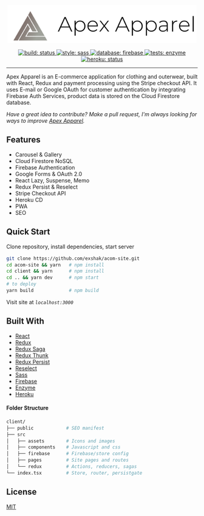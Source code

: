 <p align="center">
  <a href="https://apex-apparel.herokuapp.com">
    <img src="./client/src/assets/icons/logo-full.svg" alt="Apex Apparel" width="500" />
  </a>
</p>

<p align="center">
  <a href="https://github.com/exshak/acom-site">
    <img src="https://img.shields.io/badge/build-passing-success.svg" alt="build: status"/>
  </a>
  <a href="https://sass-lang.com">
    <img src="https://img.shields.io/badge/style-%F0%9F%92%85%20sass-orange.svg?colorB=daa357&colorA=db748e" alt="style: sass"/>
  </a>
  <a href="https://firebase.google.com">
    <img src="https://img.shields.io/badge/database-firebase-00bbcc.svg" alt="database: firebase"/>
  </a>
  <a href="https://airbnb.io/enzyme">
    <img src="https://img.shields.io/badge/tests-enzyme-00cc99.svg" alt="tests: enzyme"/>
  </a>
  <a href="https://apex-apparel.herokuapp.com">
    <img src="https://heroku-badge.herokuapp.com/?app=apex-apparel" alt="heroku: status"/>
  </a>
</p>

---

Apex Apparel is an E-commerce application for clothing and outerwear, built with React, Redux and payment processing using the Stripe checkout API. It uses E-mail or Google OAuth for customer authentication by integrating Firebase Auth Services, product data is stored on the Cloud Firestore database.

_Have a great idea to contribute? Make a pull request, I'm always looking for ways to improve [Apex Apparel](https://apex-apparel.herokuapp.com)._

## Features

- Carousel & Gallery
- Cloud Firestore NoSQL
- Firebase Authentication
- Google Forms & OAuth 2.0
- React Lazy, Suspense, Memo
- Redux Persist & Reselect
- Stripe Checkout API
- Heroku CD
- PWA
- SEO

## Quick Start

Clone repository, install dependencies, start server

```sh
git clone https://github.com/exshak/acom-site.git
cd acom-site && yarn   # npm install
cd client && yarn      # npm install
cd .. && yarn dev      # npm start
# to deploy
yarn build             # npm build
```

Visit site at _`localhost:3000`_

## Built With

- [React](https://reactjs.org)
- [Redux](https://redux.js.org)
- [Redux Saga](https://redux-saga.js.org)
- [Redux Thunk](https://github.com/reduxjs/redux-thunk)
- [Redux Persist](https://github.com/rt2zz/redux-persist)
- [Reselect](https://github.com/reduxjs/reselect)
- [Sass](https://sass-lang.com)
- [Firebase](https://firebase.google.com)
- [Enzyme](https://airbnb.io/enzyme)
- [Heroku](https://heroku.com)

#### Folder Structure

```sh
client/
├── public            # SEO manifest
├── src
│   ├── assets        # Icons and images
│   ├── components    # Javascript and css
│   ├── firebase      # Firebase/store config
│   ├── pages         # Site pages and routes
│   └── redux         # Actions, reducers, sagas
└── index.tsx         # Store, router, persistgate
```

## License

[MIT](./LICENSE)
